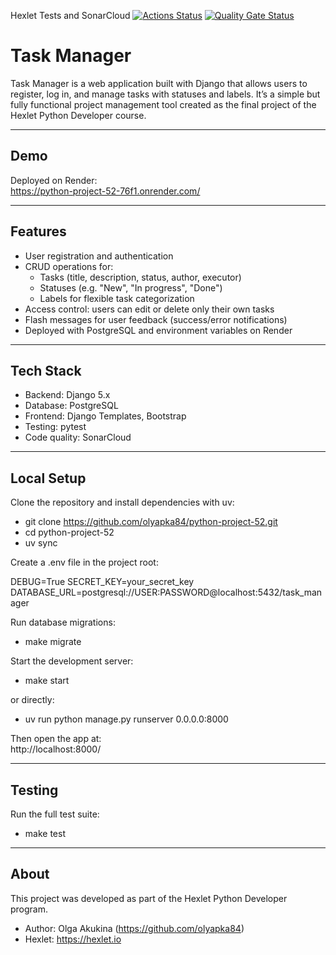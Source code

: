 Hexlet Tests and SonarCloud
[![Actions Status](https://github.com/olyapka84/python-project-52/actions/workflows/hexlet-check.yml/badge.svg)](https://github.com/olyapka84/python-project-52/actions)
[![Quality Gate Status](https://sonarcloud.io/api/project_badges/measure?project=olyapka84_python-project-52&metric=alert_status)](https://sonarcloud.io/summary/new_code?id=olyapka84_python-project-52)

# Task Manager

Task Manager is a web application built with Django that allows users to register, log in, and manage tasks with statuses and labels.
It’s a simple but fully functional project management tool created as the final project of the Hexlet Python Developer course.

---

## Demo

Deployed on Render:  
https://python-project-52-76f1.onrender.com/

---

## Features

- User registration and authentication  
- CRUD operations for:
  - Tasks (title, description, status, author, executor)
  - Statuses (e.g. "New", "In progress", "Done")
  - Labels for flexible task categorization  
- Access control: users can edit or delete only their own tasks  
- Flash messages for user feedback (success/error notifications)  
- Deployed with PostgreSQL and environment variables on Render  

---

## Tech Stack

- Backend: Django 5.x  
- Database: PostgreSQL  
- Frontend: Django Templates, Bootstrap  
- Testing: pytest
- Code quality: SonarCloud  

---

## Local Setup

Clone the repository and install dependencies with uv:

- git clone https://github.com/olyapka84/python-project-52.git
- cd python-project-52
- uv sync

Create a .env file in the project root:

DEBUG=True
SECRET_KEY=your_secret_key
DATABASE_URL=postgresql://USER:PASSWORD@localhost:5432/task_manager

Run database migrations:

- make migrate

Start the development server:

- make start

or directly:

- uv run python manage.py runserver 0.0.0.0:8000

Then open the app at:  
http://localhost:8000/

---

## Testing

Run the full test suite:

- make test

---

## About

This project was developed as part of the Hexlet Python Developer program.
- Author: Olga Akukina (https://github.com/olyapka84)
- Hexlet: https://hexlet.io

